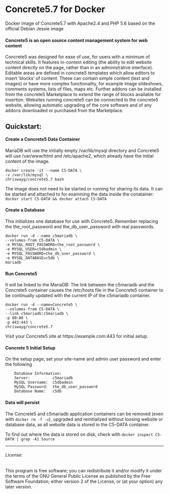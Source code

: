 # Concrete5.7 for Docker
Docker image of Concrete5.7 with Apache2.4 and PHP 5.6 based on the official Debian Jessie image

#### Concrete5 is an open source content management system for web content

Concrete5 was designed for ease of use, for users with a minimum of technical skills. It features in-context editing (the ability to edit website content directly on the page, rather than in an administrative interface). Editable areas are defined in concrete5 templates which allow editors to insert 'blocks' of content. These can contain simple content (text and images) or have more complex functionality, for example image slideshows, comments systems, lists of files, maps etc. Further addons can be installed from the concrete5 Marketplace to extend the range of blocks available for insertion. Websites running concrete5 can be connected to the concrete5 website, allowing automatic upgrading of the core software and of any addons downloaded or purchased from the Marketplace.

## Quickstart:

#### Create a Concrete5 Data Container 
MariaDB will use the initially empty /var/lib/mysql directory and Concrete5 will use /var/www/html and /etc/apache2, which already have the initial content of the image. 
```
docker create -it --name C5-DATA \
-v /var/lib/mysql \
chriswayg/concrete5.7 bash
```
The image does not need to be started or running for sharing its data. It can be started and attached to for examining the data inside the conatainer: ```docker start C5-DATA && docker attach C5-DATA```

#### Create a Database 
This initializes one database for use with Concrete5. Remember replacing the the_root_password and the_db_user_password with real passwords.
```
docker run -d --name c5mariadb \
--volumes-from C5-DATA \
-e MYSQL_ROOT_PASSWORD=the_root_password \
-e MYSQL_USER=c5dbadmin \
-e MYSQL_PASSWORD=the_db_user_password \ 
-e MYSQL_DATABASE=c5db \
mariadb
```
#### Run Concrete5
It  will be linked to the MariaDB: The link between the c5mariadb and the Concrete5 container causes the /etc/hosts file in the Concrete5 container to be continually updated with the current IP of the c5mariadb container.
```
docker run -d --name=Concrete5 \
--volumes-from C5-DATA \
--link c5mariadb:c5mariadb \
-p 80:80 \
-p 443:443 \
chriswayg/concrete5.7
```				   
Visit your Concrete5 site at h&#8203;ttps://example.com:443 for initial setup.

#### Concrete 5 Initial Setup
On the setup page, set your site-name and admin user password and enter the following

		Database Information:
		Server:          c5mariadb
		MySQL Username:  c5dbadmin
		MySQL Password:  the_db_user_password
		Database Name:   c5db
#### Data will persist
The Concrete5 and c5mariadb application containers can be removed (even with ```docker rm -f -v```), upgraded and reinitialized without loosing website or database data, as all website data is stored in the C5-DATA container.

To find out where the data is stored on disk, check with ```docker inspect C5-DATA | grep -A1 Source```

---
###### License:
This program is free software; you can redistribute it and/or modify it under the terms of the GNU General Public License as published by the Free Software Foundation; either version 2 of the License, or (at your option) any later version.
